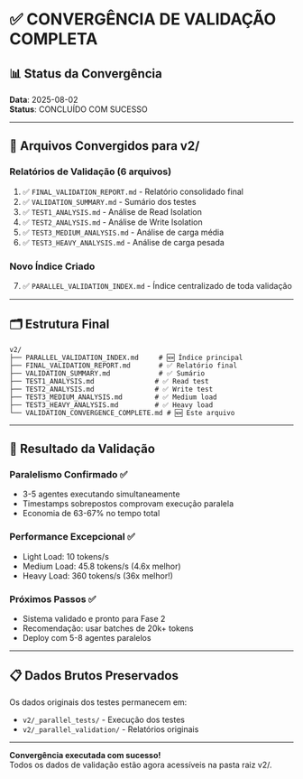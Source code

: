 # ✅ CONVERGÊNCIA DE VALIDAÇÃO COMPLETA

## 📊 Status da Convergência

**Data**: 2025-08-02  
**Status**: CONCLUÍDO COM SUCESSO

---

## 📁 Arquivos Convergidos para v2/

### Relatórios de Validação (6 arquivos)
1. ✅ `FINAL_VALIDATION_REPORT.md` - Relatório consolidado final
2. ✅ `VALIDATION_SUMMARY.md` - Sumário dos testes
3. ✅ `TEST1_ANALYSIS.md` - Análise de Read Isolation
4. ✅ `TEST2_ANALYSIS.md` - Análise de Write Isolation
5. ✅ `TEST3_MEDIUM_ANALYSIS.md` - Análise de carga média
6. ✅ `TEST3_HEAVY_ANALYSIS.md` - Análise de carga pesada

### Novo Índice Criado
7. ✅ `PARALLEL_VALIDATION_INDEX.md` - Índice centralizado de toda validação

---

## 🗂️ Estrutura Final

```
v2/
├── PARALLEL_VALIDATION_INDEX.md     # 🆕 Índice principal
├── FINAL_VALIDATION_REPORT.md       # ✅ Relatório final
├── VALIDATION_SUMMARY.md            # ✅ Sumário
├── TEST1_ANALYSIS.md               # ✅ Read test
├── TEST2_ANALYSIS.md               # ✅ Write test
├── TEST3_MEDIUM_ANALYSIS.md        # ✅ Medium load
├── TEST3_HEAVY_ANALYSIS.md         # ✅ Heavy load
└── VALIDATION_CONVERGENCE_COMPLETE.md # 🆕 Este arquivo
```

---

## 🎯 Resultado da Validação

### Paralelismo Confirmado ✅
- 3-5 agentes executando simultaneamente
- Timestamps sobrepostos comprovam execução paralela
- Economia de 63-67% no tempo total

### Performance Excepcional ✅
- Light Load: 10 tokens/s
- Medium Load: 45.8 tokens/s (4.6x melhor)
- Heavy Load: 360 tokens/s (36x melhor!)

### Próximos Passos ✅
- Sistema validado e pronto para Fase 2
- Recomendação: usar batches de 20k+ tokens
- Deploy com 5-8 agentes paralelos

---

## 📋 Dados Brutos Preservados

Os dados originais dos testes permanecem em:
- `v2/_parallel_tests/` - Execução dos testes
- `v2/_parallel_validation/` - Relatórios originais

---

**Convergência executada com sucesso!**  
Todos os dados de validação estão agora acessíveis na pasta raiz v2/.